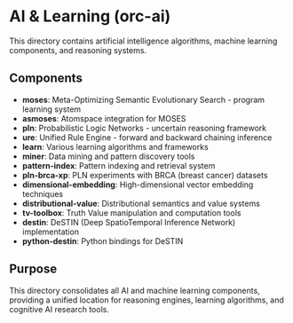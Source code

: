 # AI & Learning (orc-ai)

This directory contains artificial intelligence algorithms, machine learning components, and reasoning systems.

## Components

- **moses**: Meta-Optimizing Semantic Evolutionary Search - program learning system
- **asmoses**: Atomspace integration for MOSES
- **pln**: Probabilistic Logic Networks - uncertain reasoning framework
- **ure**: Unified Rule Engine - forward and backward chaining inference
- **learn**: Various learning algorithms and frameworks
- **miner**: Data mining and pattern discovery tools
- **pattern-index**: Pattern indexing and retrieval system
- **pln-brca-xp**: PLN experiments with BRCA (breast cancer) datasets
- **dimensional-embedding**: High-dimensional vector embedding techniques
- **distributional-value**: Distributional semantics and value systems
- **tv-toolbox**: Truth Value manipulation and computation tools
- **destin**: DeSTIN (Deep SpatioTemporal Inference Network) implementation
- **python-destin**: Python bindings for DeSTIN

## Purpose

This directory consolidates all AI and machine learning components, providing a unified location for reasoning engines, learning algorithms, and cognitive AI research tools.